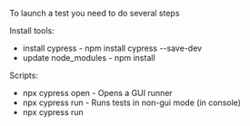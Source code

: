 To launch a test you need to do several steps

Install tools:
* install cypress - npm install cypress --save-dev
* update node_modules - npm install

Scripts:
* npx cypress open - Opens a GUI runner
* npx cypress run - Runs tests in non-gui mode (in console)
* npx cypress run <script> - Runs a specific script


Custom scripts:
To create a custom script proceed to package.json. In the section "scripts" you can add your scripts.
Name of the script could be any and it is up to you.

"start": "npx cypress run --spec cypress/e2e/*" - launches all tests in the folder e2e
so to start that script you should use 
npx cypress run start

Before the tests launch, please make sure that each of the following requirements are met:
* creator_link - should have an active creator with at least one subscription
* purchase_link - should have an active subscription for purchase
* post - should have a created post from any creator
* unsubscribe - should have an active subscription for the account, which is used in specific test
* crypto_disabled - first, the correct creator with disabled crypto should be used. Then, find a mentioned creator's susbcription for purchase.